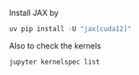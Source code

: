 Install JAX by

```python
uv pip install -U "jax[cuda12]"
```


Also to check the kernels

```
jupyter kernelspec list
```
